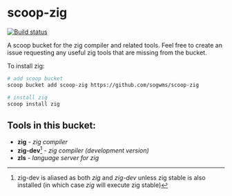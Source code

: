 # scoop-zig
[![Build status](https://ci.appveyor.com/api/projects/status/7tl21hvdnb3ysl36?svg=true)](https://ci.appveyor.com/project/enndubyu/scoop-zig)

A scoop bucket for the zig compiler and related tools. Feel free to create an issue requesting any useful zig tools that are missing from the bucket.

To install zig:

```sh
# add scoop bucket
scoop bucket add scoop-zig https://github.com/sogwms/scoop-zig

# install zig
scoop install zig
```

## Tools in this bucket:
- **zig** - *zig compiler* 
- **zig-dev**[^1] - *zig compiler (development version)*
- **zls** - *language server for zig*

[^1]: zig-dev is aliased as both *zig* and *zig-dev* unless zig stable is also installed (in which case *zig* will execute zig stable)
